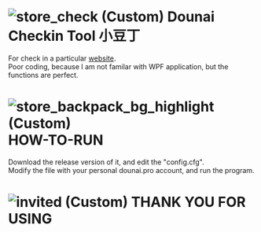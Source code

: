 # ![store_check (Custom)](https://github.com/user-attachments/assets/e34ec6ea-de4b-450e-873f-981c317dff82) Dounai Checkin Tool 小豆丁  
For check in a particular [website](dounai.pro).  
Poor coding, because I am not familar with WPF application, but the functions are perfect.  
  
# ![store_backpack_bg_highlight (Custom)](https://github.com/user-attachments/assets/3e2e7008-920a-491a-96cb-4d8ba24d8811) HOW-TO-RUN  
Download the release version of it, and edit the "config.cfg".  
Modify the file with your personal dounai.pro account, and run the program.  

# ![invited (Custom)](https://github.com/user-attachments/assets/049e62f1-8acd-4d58-9082-95a8701fe39b) THANK YOU FOR USING  
